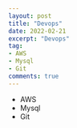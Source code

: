 ```yaml
---
layout: post
title: "Devops"
date: 2022-02-21
excerpt: "Devops"
tag:
- AWS
- Mysql
- Git
comments: true
---
```


* AWS
* Mysql
* Git